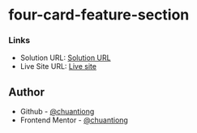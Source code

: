 # four-card-feature-section

### Links

- Solution URL: [Solution URL](https://github.com/chuantiong/four-card-feature-section)
- Live Site URL: [Live site](https://chuantiong.github.io/four-card-feature-section/)

## Author

- Github - [@chuantiong](https://github.com/chuantiong)
- Frontend Mentor - [@chuantiong](https://www.frontendmentor.io/profile/chuantiong)
